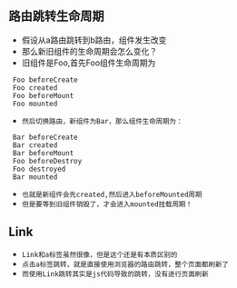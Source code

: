 ## 路由跳转生命周期
* 假设从a路由跳转到b路由，组件发生改变
* 那么新旧组件的生命周期会怎么变化？
* 旧组件是Foo,首先Foo组件生命周期为
```text
 Foo beforeCreate
 Foo created
 Foo beforeMount
 Foo mounted
```
* `然后切换路由，新组件为Bar，那么组件生命周期为：`
```text
 Bar beforeCreate
 Bar created
 Bar beforeMount
 Foo beforeDestroy
 Foo destroyed
 Bar mounted
```
* `也就是新组件会先created,然后进入beforeMounted周期`
* `但是要等到旧组件销毁了，才会进入mounted挂载周期！`

## Link
* `Link和a标签虽然很像，但是这个还是有本质区别的`
* `点击a标签跳转，就是直接使用浏览器的路由跳转，整个页面都刷新了`
* `而使用Link跳转其实是js代码导致的跳转，没有进行页面刷新`

